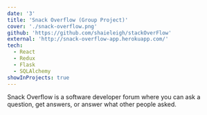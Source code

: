```yaml
---
date: '3'
title: 'Snack Overflow (Group Project)'
cover: './snack-overflow.png'
github: 'https://github.com/shaieleigh/stackOverFlow'
external: 'http://snack-overflow-app.herokuapp.com/'
tech:
  - React
  - Redux
  - Flask
  - SQLAlchemy
showInProjects: true
---
```


Snack Overflow is a software developer forum where you can ask a question, get answers, or answer what other people asked.
